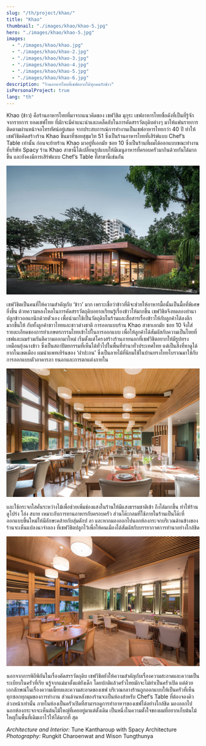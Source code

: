 ```yaml
---
slug: "/th/project/khao/"
title: "Khao"
thumbnail: "./images/khao/khao-5.jpg"
hero: "./images/khao/khao-5.jpg"
images:
  - "./images/khao/khao.jpg"
  - "./images/khao/khao-2.jpg"
  - "./images/khao/khao-3.jpg"
  - "./images/khao/khao-4.jpg"
  - "./images/khao/khao-5.jpg"
  - "./images/khao/khao-6.jpg"
description: "ร้านอาหารไทยที่เชฟอยากให้ทุกคนรักข้าว"
isPersonalProject: true
lang: "th"
---
```


Khao (ข้าว) คือร้านอาหารไทยที่มาจากแนวคิดของ เชฟวิชิต
มุกุระ เชฟอาหารไทยชื่อดังที่เป็นที่รู้จักจากรายการ ยอดเชฟไทย
ที่มักจะมีคำแนะนำและเคล็ดลับในการคัดสรรวัตถุดิบต่างๆ
มาให้แฟนรายการติดตามผ่านหน้าจอโทรทัศน์อยู่เสมอ
จากประสบการณ์การทำงานเป็นเชฟอาหารไทยกว่า 40 ปี
ทำให้เชฟวิชิตคิดสร้างร้าน Khao ขึ้นมาที่ซอยสุขุมวิท 51
ซึ่งเป็นร้านอาหารไทยที่เสิร์ฟแบบ Chef’s Table เท่านั้น ก่อนจะย้ายร้าน Khao
มาอยู่ที่เอกมัย ซอย 10 ซึ่งเป็นร้านที่ผมได้ออกแบบขณะทำงานที่บริษัท Spacy
ร้าน Khao
สาขานี้ได้เปลี่ยนรูปแบบให้มีเมนูอาหารที่ครอบครัวมากินด้วยกันได้มากขึ้น
และยังคงมีการเสิร์ฟแบบ Chef’s Table ที่สาขานี้เช่นกัน

![Khao](./images/khao/khao.jpg)

เชฟวิชิตเป็นคนที่ให้ความสำคัญกับ ‘ข้าว’ มาก
เพราะเชื่อว่าข้าวที่ดีจะช่วยให้อาหารมื้อนั้นเป็นมื้อที่พิเศษยิ่งขึ้น
ด้วยความหลงใหลในการคัดสรรวัตถุดิบอยากเรียนรู้เรื่องข้าวให้มากขึ้น
เชฟวิชิตจึงทดลองทำนา ปลูกข้าวออแกนิกด้วยตัวเอง
เพื่อนำมาใช้เป็นวัตถุดิบในร้านและสื่อสารเรื่องข้าวให้กับลูกค้าได้ลงลึกมากขึ้นให้
กับทั้งลูกค้าชาวไทยและชาวต่างชาติ การออกแบบร้าน Khao สาขาเอกมัย ซอย
10 จึงใส่รายละเอียดของการทำเกษตรกรรมไทยเข้าไปในการออกแบบ
เพื่อให้ลูกค้าได้สัมผัสกับความเป็นไทยที่เชฟและผมร่วมกันตีความออกมาใหม่
เริ่มตั้งแต่โครงสร้างร้านภายนอกที่เชฟวิชิตอยากให้มีรูปทรงเหมือนยุ้งฉางข้าว
ซึ่งเป็นสถาปัตยกรรมที่เห็นได้ทั่วไปในพื้นที่ทำนาทั่วประเทศไทย
แต่เป็นสิ่งที่หาดูได้ยากในเขตเมือง ผมนำแพทเทิร์นของ ‘ฝาปะกน’
ซึ่งเป็นลายไม้ที่นิยมใช้ในบ้านทรงไทยโบราณมาใช้กับการออกแบบตัวอาคารภา
ยนอกและการตกแต่งภายใน

![Khao 2](./images/khao/khao-2.jpg)

และใช้กระจกใสคั่นระหว่างไม้เพื่อช่วยเพิ่มช่องแสงในร้านให้มีแสงธรรมชาติเข้า
ถึงได้มากขึ้น ทำให้ร้านดูโปร่ง โล่ง สบาย เหมาะกับการทานอาหารกับครอบครัว
ส่วนโต๊ะกลมที่ใช้ภายในร้านเป็นโต๊ะที่ออกแบบขึ้นใหม่ให้มีลักษะคล้ายกับสุ่มดักป
ลา
และหากมองออกไปนอกห้องกระจกบริเวณด้านข้างของร้านจะเห็นแปลงนาจำลอง
ที่เชฟวิชิตปลูกไว้เพื่อให้คนเมืองได้สัมผัสกับบรรยากาศการทำนาอย่างใกล้ชิด

![Khao 3](./images/khao/khao-3.jpg)

นอกจากการพิถีพิถันในเรื่องคัดสรรวัตถุดิบ
เชฟวิชิตยังให้ความสำคัญกับเรื่องความสะอาดและความเป็นระเบียบในครัวที่เรีย
นรู้จากแม่มาตั้งแต่ยังเด็ก โดยปกติแล้วครัวไทยมักจะไม่ทำเป็นครัวเปิด
แต่ด้วยเอกลักษณ์ในเรื่องความเนี้ยบและความสะอาดของเชฟ
บริเวณกลางร้านถูกออกแบบให้เป็นครัวที่เห็นทุกซอกทุกมุมของการทำงาน
ส่วนด้านหลังของร้านจะเป็นห้องสำหรับ Chef’s Table
ที่ต้องจองคิวล่วงหน้าเท่านั้น
ภายในห้องเป็นครัวเปิดที่สามารถดูการทำอาหารของเชฟได้อย่างใกล้ชิด
มองออกไปนอกห้องกระจกจะเห็นต้นไม้ใหญ่ที่เคยอยู่มาแต่ตั้งเดิม
เป็นหนึ่งในความตั้งใจของผมที่อยากเก็บต้นไม้ใหญ่ในพื้นที่เดิมเอาไว้ให้ได้มากที่
สุด

_Architecture and Interior:_ Tune Kantharoup with Spacy Architecture   
_Photography:_ Rungkit Charoenwat and Wison Tungthunya
